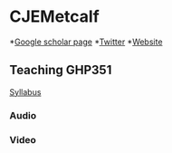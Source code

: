 # CJEMetcalf

*[Google scholar page](https://scholar.google.com/citations?user=tt1oyyEAAAAJ&hl=en&oi=ao)
*[Twitter](https://twitter.com/cjemetcalf?lang=en)
*[Website](https://metcalflab.princeton.edu/)

## Teaching GHP351

[Syllabus](http://cjelandm.github.io/GHP351-Syllabus.pdf)

### Audio 

### Video 
